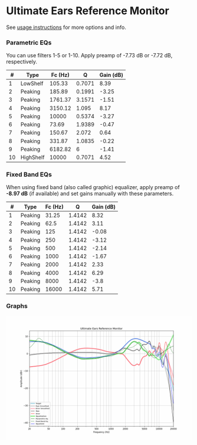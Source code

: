 # Ultimate Ears Reference Monitor
See [usage instructions](https://github.com/jaakkopasanen/AutoEq#usage) for more options and info.

### Parametric EQs
You can use filters 1-5 or 1-10. Apply preamp of -7.73 dB or -7.72 dB, respectively.

|   # | Type      |   Fc (Hz) |      Q |   Gain (dB) |
|-----|-----------|-----------|--------|-------------|
|   1 | LowShelf  |    105.33 | 0.7071 |        8.39 |
|   2 | Peaking   |    185.89 | 0.1991 |       -3.25 |
|   3 | Peaking   |   1761.37 | 3.1571 |       -1.51 |
|   4 | Peaking   |   3150.12 | 1.095  |        8.17 |
|   5 | Peaking   |  10000    | 0.5374 |       -3.27 |
|   6 | Peaking   |     73.69 | 1.9389 |       -0.47 |
|   7 | Peaking   |    150.67 | 2.072  |        0.64 |
|   8 | Peaking   |    331.87 | 1.0835 |       -0.22 |
|   9 | Peaking   |   6182.82 | 6      |       -1.41 |
|  10 | HighShelf |  10000    | 0.7071 |        4.52 |

### Fixed Band EQs
When using fixed band (also called graphic) equalizer, apply preamp of **-8.97 dB** (if available) and set gains manually with these parameters.

|   # | Type    |   Fc (Hz) |      Q |   Gain (dB) |
|-----|---------|-----------|--------|-------------|
|   1 | Peaking |     31.25 | 1.4142 |        8.32 |
|   2 | Peaking |     62.5  | 1.4142 |        3.11 |
|   3 | Peaking |    125    | 1.4142 |       -0.08 |
|   4 | Peaking |    250    | 1.4142 |       -3.12 |
|   5 | Peaking |    500    | 1.4142 |       -2.14 |
|   6 | Peaking |   1000    | 1.4142 |       -1.67 |
|   7 | Peaking |   2000    | 1.4142 |        2.33 |
|   8 | Peaking |   4000    | 1.4142 |        6.29 |
|   9 | Peaking |   8000    | 1.4142 |       -3.8  |
|  10 | Peaking |  16000    | 1.4142 |        5.71 |

### Graphs
![](./Ultimate%20Ears%20Reference%20Monitor.png)
